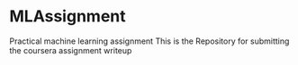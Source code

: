 # MLAssignment
Practical machine learning assignment
This is the Repository for submitting the coursera assignment writeup
